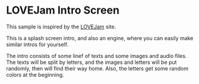 LOVEJam Intro Screen
===========

This sample is inspired by the [LOVEJam] site.

This is a splash screen intro, and also an engine, where you can easily make similar intros for yourself.

The intro consists of some linef of texts and some images and audio files. The texts will be split by letters, and the images and letters will be put randomly, then will find their way home. Also, the letters get some random colors at the beginning.


[LOVEJam]: http://love2d.org/jam

